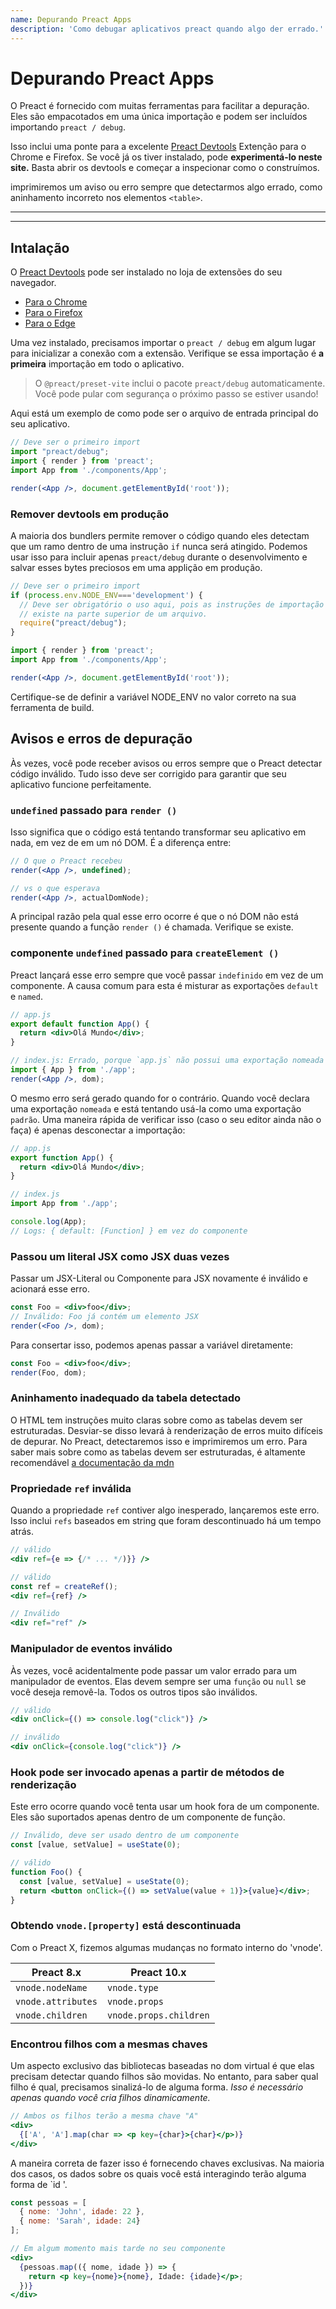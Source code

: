 ```yaml
---
name: Depurando Preact Apps
description: 'Como debugar aplicativos preact quando algo der errado.'
---
```


# Depurando Preact Apps

O Preact é fornecido com muitas ferramentas para facilitar a depuração. Eles são empacotados em uma única importação e podem ser incluídos importando `preact / debug`.

Isso inclui uma ponte para a excelente [Preact Devtools] Extenção para o  Chrome e Firefox. Se você já os tiver instalado, pode **experimentá-lo neste site.** Basta abrir os devtools e começar a inspecionar como o construímos.

imprimiremos um aviso ou erro sempre que detectarmos algo errado, como aninhamento incorreto nos elementos `<table>`.

---

<div><toc></toc></div>

---

## Intalação

O [Preact Devtools] pode ser instalado no loja de extensões do seu navegador.

- [Para o Chrome](https://chrome.google.com/webstore/detail/preact-developer-tools/ilcajpmogmhpliinlbcdebhbcanbghmd)
- [Para o Firefox](https://addons.mozilla.org/en-US/firefox/addon/preact-devtools/)
- [Para o Edge](https://microsoftedge.microsoft.com/addons/detail/hdkhobcafnfejjieimdkmjaiihkjpmhk)

Uma vez instalado, precisamos importar o `preact / debug` em algum lugar para inicializar a conexão com a extensão. Verifique se essa importação é **a primeira** importação em todo o aplicativo.

> O `@preact/preset-vite` inclui o pacote `preact/debug` automaticamente. Você pode pular com segurança o próximo passo se estiver usando!

Aqui está um exemplo de como pode ser o arquivo de entrada principal do seu aplicativo.

```jsx
// Deve ser o primeiro import
import "preact/debug";
import { render } from 'preact';
import App from './components/App';

render(<App />, document.getElementById('root'));
```

### Remover devtools em produção

A maioria dos bundlers permite remover o código quando eles detectam que um ramo dentro de uma instrução `if` nunca será atingido. Podemos usar isso para incluir apenas `preact/debug` durante o desenvolvimento e salvar esses bytes preciosos em uma applição em produção.

```jsx
// Deve ser o primeiro import
if (process.env.NODE_ENV==='development') {
  // Deve ser obrigatório o uso aqui, pois as instruções de importação são permitidas apenas
  // existe na parte superior de um arquivo.
  require("preact/debug");
}

import { render } from 'preact';
import App from './components/App';

render(<App />, document.getElementById('root'));
```

Certifique-se de definir a variável NODE_ENV no valor correto na sua ferramenta de build.

## Avisos e erros de depuração

Às vezes, você pode receber avisos ou erros sempre que o Preact detectar código inválido. Tudo isso deve ser corrigido para garantir que seu aplicativo funcione perfeitamente.

### `undefined` passado para `render ()`

Isso significa que o código está tentando transformar seu aplicativo em nada, em vez de em um nó DOM. É a diferença entre:

```jsx
// O que o Preact recebeu
render(<App />, undefined);

// vs o que esperava
render(<App />, actualDomNode);
```

A principal razão pela qual esse erro ocorre é que o nó DOM não está presente quando a função `render ()` é chamada. Verifique se existe.

### componente `undefined` passado para `createElement ()`

Preact lançará esse erro sempre que você passar `indefinido` em vez de um componente. A causa comum para esta é misturar as exportações `default` e `named`.

```jsx
// app.js
export default function App() {
  return <div>Olá Mundo</div>;
}

// index.js: Errado, porque `app.js` não possui uma exportação nomeada
import { App } from './app';
render(<App />, dom);
```

O mesmo erro será gerado quando for o contrário. Quando você declara uma exportação `nomeada` e está tentando usá-la como uma exportação `padrão`. Uma maneira rápida de verificar isso (caso o seu editor ainda não o faça) é apenas desconectar a importação:

```jsx
// app.js
export function App() {
  return <div>Olá Mundo</div>;
}

// index.js
import App from './app';

console.log(App);
// Logs: { default: [Function] } em vez do componente
```

### Passou um literal JSX como JSX duas vezes

Passar um JSX-Literal ou Componente para JSX novamente é inválido e acionará esse erro.

```jsx
const Foo = <div>foo</div>;
// Inválido: Foo já contém um elemento JSX
render(<Foo />, dom);
```

Para consertar isso, podemos apenas passar a variável diretamente:

```jsx
const Foo = <div>foo</div>;
render(Foo, dom);
```

### Aninhamento inadequado da tabela detectado

O HTML tem instruções muito claras sobre como as tabelas devem ser estruturadas. Desviar-se disso levará à renderização de erros muito difíceis de depurar. No Preact, detectaremos isso e imprimiremos um erro. Para saber mais sobre como as tabelas devem ser estruturadas, é altamente recomendável [a documentação da mdn](https://developer.mozilla.org/en-US/docs/Learn/HTML/Tables/Basics)

### Propriedade `ref` inválida

Quando a propriedade `ref` contiver algo inesperado, lançaremos este erro. Isso inclui `refs` baseados em string que foram descontinuado há um tempo atrás.

```jsx
// válido
<div ref={e => {/* ... */)}} />

// válido
const ref = createRef();
<div ref={ref} />

// Inválido
<div ref="ref" />
```

### Manipulador de eventos inválido

Às vezes, você acidentalmente pode passar um valor errado para um manipulador de eventos. Elas devem sempre ser uma `função` ou `null` se você deseja removê-la. Todos os outros tipos são inválidos.

```jsx
// válido
<div onClick={() => console.log("click")} />

// inválido
<div onClick={console.log("click")} />
```

### Hook pode ser invocado apenas a partir de métodos de renderização

Este erro ocorre quando você tenta usar um hook fora de um componente. Eles são suportados apenas dentro de um componente de função.

```jsx
// Inválido, deve ser usado dentro de um componente
const [value, setValue] = useState(0);

// válido
function Foo() {
  const [value, setValue] = useState(0);
  return <button onClick={() => setValue(value + 1)}>{value}</div>;
}
```

### Obtendo `vnode.[property]` está descontinuada

Com o Preact X, fizemos algumas mudanças no formato interno do 'vnode'.

| Preact 8.x         | Preact 10.x            |
| ------------------ | ---------------------- |
| `vnode.nodeName`   | `vnode.type`           |
| `vnode.attributes` | `vnode.props`          |
| `vnode.children`   | `vnode.props.children` |

### Encontrou filhos com a mesmas chaves

Um aspecto exclusivo das bibliotecas baseadas no dom virtual é que elas precisam detectar quando filhos são movidas. No entanto, para saber qual filho é qual, precisamos sinalizá-lo de alguma forma. _Isso é necessário apenas quando você cria filhos dinamicamente._

```jsx
// Ambos os filhos terão a mesma chave "A"
<div>
  {['A', 'A'].map(char => <p key={char}>{char}</p>)}
</div>
```

A maneira correta de fazer isso é fornecendo chaves exclusivas. Na maioria dos casos, os dados sobre os quais você está interagindo terão alguma forma de `id '.

```jsx
const pessoas = [
  { nome: 'John', idade: 22 },
  { nome: 'Sarah', idade: 24}
];

// Em algum momento mais tarde no seu componente
<div>
  {pessoas.map(({ nome, idade }) => {
    return <p key={nome}>{nome}, Idade: {idade}</p>;
  })}
</div>
```

[Preact Devtools]: https://preactjs.github.io/preact-devtools/

